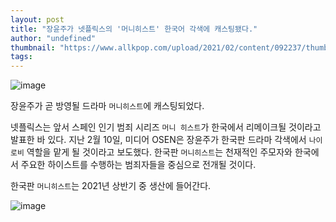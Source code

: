 ```yaml
---
layout: post
title: "장윤주가 넷플릭스의 '머니히스트' 한국어 각색에 캐스팅됐다."
author: "undefined"
thumbnail: "https://www.allkpop.com/upload/2021/02/content/092237/thumb/1612928275-collage.jpg"
tags: 
---
```



![image](https://www.allkpop.com/upload/2021/02/content/092237/1612928275-collage.jpg)

장윤주가 곧 방영될 드라마 `머니히스트`에 캐스팅되었다.

넷플릭스는 앞서 스페인 인기 범죄 시리즈 `머니 히스트`가 한국에서 리메이크될 것이라고 발표한 바 있다. 지난 2월 10일, 미디어 OSEN은 장윤주가 한국판 드라마 각색에서 `나이로비` 역할을 맡게 될 것이라고 보도했다. 한국판 `머니히스트`는 천재적인 주모자와 한국에서 주요한 하이스트를 수행하는 범죄자들을 중심으로 전개될 것이다.

한국판 `머니히스트`는 2021년 상반기 중 생산에 들어간다.

![image](https://www.allkpop.com/upload/2021/02/content/092238/1612928293-e0e16960-7323-11ea-966e-8b2e4978a112-800-420.jpeg)